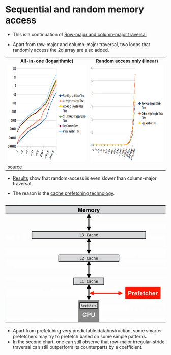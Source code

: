 # Sequential and random memory access

* This is a continuation of [Row-major and column-major traversal](../3_row-and-column-major-traversal) 

* Apart from row-major and column-major traversal, two loops that randomly access the 2d array are also added.

<table>
  <tr>
    <th>All-in-one (logarithmic)</th>
    <th>Random access only (linear)</th>
  </tr>
  <tr>
    <td><img src="./assets/results_all-in-one.png" style="height:300px"></td>
    <td><img src="./assets/results_random.png"  style="height:300px"></td>
  </tr>
  <tr>
    <td colspan="2"><a href="./assets/results.csv">source</a></td>
  </tr>
</table>

* [Results](./assets/results.csv) show that random-access is even slower than column-major traversal.

* The reason is the [cache prefetching technology](https://en.wikipedia.org/wiki/Cache_prefetching).

<img src="./assets/prefetcher.png" />

  * Apart from prefetching very predictable data/instruction, some smarter prefetchers may try to prefetch based on some
  simple patterns.
  * In the second chart, one can still observe that row-major irregular-stride traversal can still outperform its
  counterparts by a coefficient.